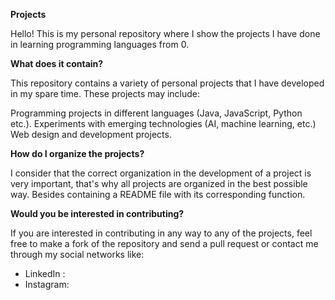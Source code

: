 **Projects**

Hello!
This is my personal repository where I show the projects I have done in learning programming languages from 0.

**What does it contain?**

This repository contains a variety of personal projects that I have developed in my spare time. These projects may include:

Programming projects in different languages (Java, JavaScript, Python etc.).
Experiments with emerging technologies (AI, machine learning, etc.)
Web design and development projects.

**How do I organize the projects?**

I consider that the correct organization in the development of a project is very important, that's why all projects are organized in the best possible way. 
Besides containing a README file with its corresponding function.

**Would you be interested in contributing?**

If you are interested in contributing in any way to any of the projects, feel free to make a fork of the repository and send a pull request or contact me through my social networks like:
- LinkedIn :
- Instagram: 
